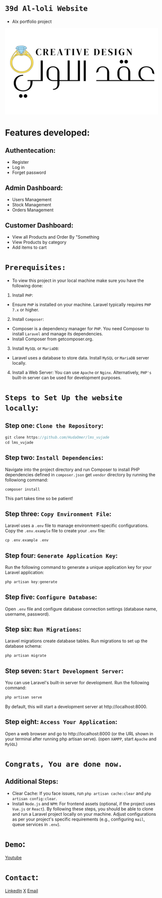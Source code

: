 # `39d Al-loli Website`
- Alx portfolio project

![](https://github.com/HudaOmer/38d_al-loli/blob/development/public/assets/images/main_logo.png)

# Features developed:

## Authentecation:
* Register
* Log in
* Forget password

## Admin Dashboard:
* Users Management
* Stock Management
* Orders Management

## Customer Dashboard:
* View all Products and Order By "Something
* View Products by category
* Add items to cart




# `Prerequisites:`
* To view this project in your local machine make sure you have the following done: 
1. Install `PHP`:
- Ensure `PHP` is installed on your machine. Laravel typically requires `PHP 7.x` or higher.

2. Install `Composer`:
- Composer is a dependency manager for `PHP`. You need Composer to install `Laravel` and manage its dependencies.
- Install Composer from getcomposer.org.

3. Install `MySQL` or `MariaDB`:
- Laravel uses a database to store data. Install `MySQL` or `MariaDB` server locally.

4. Install a Web Server:
You can use `Apache` or `Nginx`. Alternatively, `PHP's` built-in server can be used for development purposes.


# `Steps to Set Up the website locally`:


## Step one: `Clone the Repository`:
```go
git clone https://github.com/HudaOmer/lms_vujade
cd lms_vujade
```

## Step two: `Install Dependencies`:
Navigate into the project directory and run Composer to install PHP dependencies defined in `composer.json`
get `vendor` directory by running the followiong command:
```go
composer install
```
This part takes time so be patient!

## Step three: `Copy Environment File`:
Laravel uses a `.env` file to manage environment-specific configurations. Copy the `.env.example` file to create your `.env` file:
```go
cp .env.example .env
```

## Step four: `Generate Application Key`:
Run the following command to generate a unique application key for your Laravel application:
```go
php artisan key:generate
```

## Step five: `Configure Database`:
Open `.env` file and configure database connection settings (database name, username, password).

## Step six: `Run Migrations`:
Laravel migrations create database tables. Run migrations to set up the database schema:
```go
php artisan migrate
```

## Step seven: `Start Development Server`:
You can use Laravel's built-in server for development. Run the following command:
```go
php artisan serve
```
By default, this will start a development server at http://localhost:8000.

## Step eight: `Access Your Application`:
Open a web browser and go to http://localhost:8000 (or the URL shown in your terminal after running php artisan serve).
(open `XAMPP`, start `Apache` and `MySQL`)

# `Congrats, You are done now.`

## Additional Steps:
- Clear Cache: If you face issues, run `php artisan cache:clear` and `php artisan config:clear`.
- Install `Node.js` and `NPM`: For frontend assets (optional, if the project uses `Vue.js` or `React`).
By following these steps, you should be able to clone and run a Laravel project locally on your machine. Adjust configurations as per your project's specific requirements (e.g., configuring `mail`, queue services in `.env`).


# `Demo`:
[Youtube](https://youtu.be/tuZNtj48PPw?si=6kdmfuqpopSrJrQt)

# `Contact`:
[LinkedIn](https://www.linkedin.com/in/huda-omer-9a1609209?utm_source=share&utm_campaign=share_via&utm_content=profile&utm_medium=android_app)
[X](https://x.com/HudaHuda175?t=sw6hJ9pXcvDSeU8ANLNp1g&s=09)
[Email](hudaoe175@gmail.com)
